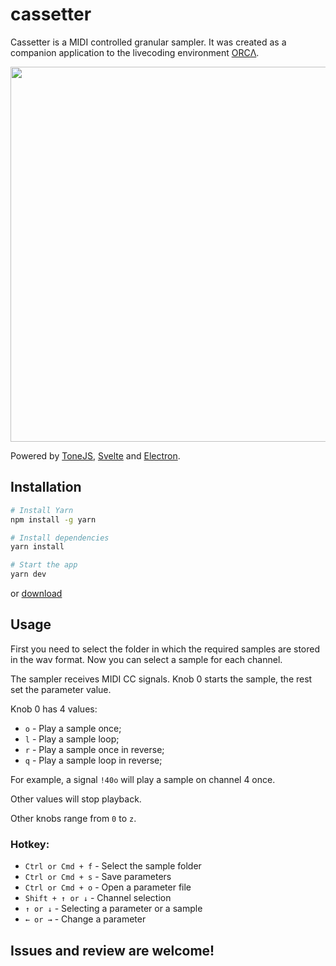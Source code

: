 # cassetter

Cassetter is a MIDI controlled granular sampler. It was created as a companion application to the livecoding environment [ORCΛ](https://github.com/hundredrabbits/Orca).

<img src='screenshot.png' width="600"/>

Powered by [ToneJS](https://tonejs.github.io/), [Svelte](https://svelte.dev/) and [Electron](https://electronjs.org/).

## Installation

```sh
# Install Yarn
npm install -g yarn

# Install dependencies
yarn install

# Start the app
yarn dev
```

or [download](https://person0b.itch.io/cassetter)

## Usage

First you need to select the folder in which the required samples are stored in the wav format. Now you can select a sample for each channel.

The sampler receives MIDI CC signals. Knob 0 starts the sample, the rest set the parameter value.

Knob 0 has 4 values:

- `o` - Play a sample once;
- `l` - Play a sample loop;
- `r` - Play a sample once in reverse;
- `q` - Play a sample loop in reverse;

For example, a signal `!40o` will play a sample on channel 4 once.

Other values will stop playback.

Other knobs range from `0` to `z`.

### Hotkey:

- `Ctrl or Cmd + f` - Select the sample folder
- `Ctrl or Cmd + s` - Save parameters
- `Ctrl or Cmd + o` - Open a parameter file
- `Shift + ↑ or ↓` - Channel selection
- `↑ or ↓` - Selecting a parameter or a sample
- `← or →` - Change a parameter

## Issues and review are welcome!
